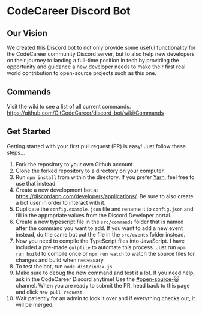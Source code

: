 # CodeCareer Discord Bot

## Our Vision
We created this Discord bot to not only provide some useful functionality for the CodeCareer community Discord server, but to also help new developers on their journey to landing a full-time position in tech by providing the opportunity and guidance a new developer needs to make their first real world contribution to open-source projects such as this one.

## Commands
Visit the wiki to see a list of all current commands.
https://github.com/GitCodeCareer/discord-bot/wiki/Commands

## Get Started
Getting started with your first pull request (PR) is easy! Just follow these steps...

1. Fork the repository to your own Github account.
2. Clone the forked repository to a directory on your computer.
3. Run `npm install` from within the directory. If you prefer [Yarn](https://yarnpkg.com/en/), feel free to use that instead.
4. Create a new development bot at https://discordapp.com/developers/applications/. Be sure to also create a bot user in order to interact with it.
5. Duplicate the `config.example.json` file and rename it to `config.json` and fill in the appropriate values from the Discord Developer portal. 
6. Create a new typescript file in the `src/commands` folder that is named after the command you want to add. If you want to add a new event instead, do the same but put the file in the `src/events` folder instead.
7. Now you need to compile the TypeScript files into JavaScript. I have included a pre-made `gulpfile` to automate this process. Just run `npm run build` to compile once or `npm run watch` to watch the source files for changes and build when necessary.
7. To test the bot, run `node dist/index.js`
8. Make sure to debug the new command and test it a lot. If you need help, ask in the CodeCareer Discord anytime! Use the [#open-source-😺](https://discord.gg/nVCtqvQ) channel. When you are ready to submit the PR, head back to this page and click `New pull request`.
9. Wait patiently for an admin to look it over and if everything checks out, it will be merged.
